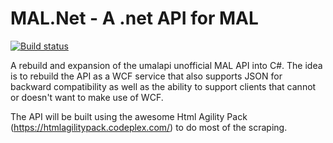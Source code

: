 # MAL.Net - A .net API for MAL

[![Build status](https://ci.appveyor.com/api/projects/status/ys3wp59j87wf3kna?svg=true)](https://ci.appveyor.com/project/DeadlyEmbrace/mal-net)

A rebuild and expansion of the umalapi unofficial MAL API into C#.
The idea is to rebuild the API as a WCF service that also supports JSON for backward compatibility as well as the ability to support clients
that cannot or doesn't want to make use of WCF.

The API will be built using the awesome Html Agility Pack (https://htmlagilitypack.codeplex.com/) to do most of the scraping.
